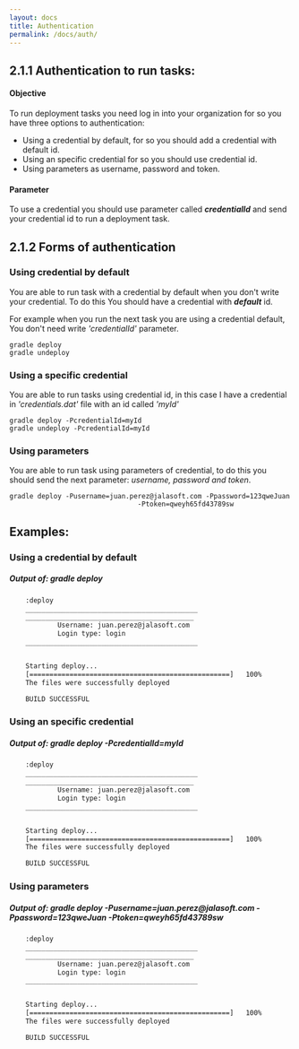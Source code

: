 ```yaml
---
layout: docs
title: Authentication
permalink: /docs/auth/
---
```

## 2.1.1 Authentication to run tasks:

#### **Objective**
To run deployment tasks you need log in into your organization for so you have three options to authentication:

* Using a credential by default, for so you should add a credential with default id.
* Using an specific credential for so you should use credential id.
* Using parameters as username, password and token.

#### **Parameter**

To use a credential you should use parameter called ***credentialId*** and send your credential id to run a deployment task.

## 2.1.2 Forms of authentication

### Using credential by default
You are able to run task with a credential by default when you don't write your credential. To do this You should have a credential with ***default*** id.

For example when you run the next task you are using a credential default,  You don't need write *'credentialId'* parameter.

	gradle deploy
	gradle undeploy

### Using a specific credential
You are able to run tasks using credential id, in this case I have a credential in *'credentials.dat'* file with an id called *'myId'*

	gradle deploy -PcredentialId=myId
	gradle undeploy -PcredentialId=myId

### Using parameters
You are able to run task using parameters of credential, to do this you should send the next parameter: *username, password and token*.

	gradle deploy -Pusername=juan.perez@jalasoft.com -Ppassword=123qweJuan
								    -Ptoken=qweyh65fd43789sw

## Examples:

### Using a credential by default
<h5> Output of:  <strong> gradle deploy </strong></h5>

```bash
    :deploy
    ___________________________________________
    __________________________________________
            Username: juan.perez@jalasoft.com
            Login type: login
    ___________________________________________


    Starting deploy...
    [==================================================]   100%
    The files were successfully deployed

    BUILD SUCCESSFUL
```

### Using an specific credential

<h5> Output of:  <strong> gradle deploy -PcredentialId=myId </strong></h5>

```bash
    :deploy
    ___________________________________________
    __________________________________________
            Username: juan.perez@jalasoft.com
            Login type: login
    ___________________________________________


    Starting deploy...
    [==================================================]   100%
    The files were successfully deployed

    BUILD SUCCESSFUL
```

### Using parameters

<h5> Output of:  <strong> gradle deploy -Pusername=juan.perez@jalasoft.com -Ppassword=123qweJuan -Ptoken=qweyh65fd43789sw </strong></h5>

```bash
    :deploy
    ___________________________________________
    __________________________________________
            Username: juan.perez@jalasoft.com
            Login type: login
    ___________________________________________


    Starting deploy...
    [==================================================]   100%
    The files were successfully deployed

    BUILD SUCCESSFUL
```
